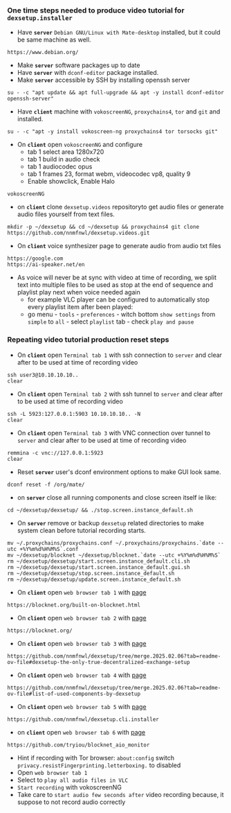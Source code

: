 ### One time steps needed to produce video tutorial for `dexsetup.installer`

  * Have **`server`** `Debian GNU/Linux with Mate-desktop` installed, but it could be same machine as well.
```
https://www.debian.org/
```
  * Make **`server`** software packages up to date
  * Have **`server`** with `dconf-editor` package installed.
  * Make **`server`** accessible by SSH by installing openssh server
```
su - -c "apt update && apt full-upgrade && apt -y install dconf-editor openssh-server"
```
  * Have **`client`** machine with `vokoscreenNG`, `proxychains4`, `tor` and `git` and  installed.
```
su - -c "apt -y install vokoscreen-ng proxychains4 tor torsocks git"
```
  * On **`client`** open `vokoscreenNG` and configure
    * tab 1 select area 1280x720
    * tab 1 build in audio check
    * tab 1 audiocodec opus
    * tab 1 frames 23, format webm, videocodec vp8, quality 9
    * Enable showclick, Enable Halo
```
vokoscreenNG
```
  * on **`client`** clone `dexsetup.videos` repositoryto get audio files or generate audio files yourself from text files.
```
mkdir -p ~/dexsetup && cd ~/dexsetup && proxychains4 git clone https://github.com/nnmfnwl/dexsetup.videos.git
```
  * On **`client`** voice synthesizer page to generate audio from audio txt files
```
https://google.com
https://ai-speaker.net/en
```
  * As voice will never be at sync with video at time of recording, we split text into multiple files to be used as stop at the end of sequence and playlist play next when voice needed again
    * for example VLC player can be configured to automatically stop every playlist item after been played:
    * go menu - `tools` - `preferences` - witch bottom `show settings` from `simple` to `all` - select `playlist` tab - check `play and pause`
  
### Repeating video tutorial production reset steps
  
  * On **`client`** open `Terminal tab 1` with ssh connection to `server` and clear after to be used at time of recording video
```
ssh user3@10.10.10.10..
clear
```
  * On **`client`** open `Terminal tab 2` with ssh tunnel to `server` and clear after to be used at time of recording video
```
ssh -L 5923:127.0.0.1:5903 10.10.10.10.. -N
clear
```
  * On **`client`** open `Terminal tab 3` with VNC connection over tunnel to `server` and clear after to be used at time of recording video
```
remmina -c vnc://127.0.0.1:5923
clear
```
  * Reset **`server`** user's dconf environment options to make GUI look same.
```
dconf reset -f /org/mate/
```
  * on **`server`** close all running components and close screen itself ie like:
```
cd ~/dexsetup/dexsetup/ && ./stop.screen.instance_default.sh
```
  * On **`server`** remove or backup `dexsetup` related directories to make system clean before tutorial recording starts.
```
mv ~/.proxychains/proxychains.conf ~/.proxychains/proxychains.`date --utc +%Y%m%d%H%M%S`.conf
mv ~/dexsetup/blocknet ~/dexsetup/blocknet.`date --utc +%Y%m%d%H%M%S`
rm ~/dexsetup/dexsetup/start.screen.instance_default.cli.sh 
rm ~/dexsetup/dexsetup/start.screen.instance_default.gui.sh 
rm ~/dexsetup/dexsetup/stop.screen.instance_default.sh 
rm ~/dexsetup/dexsetup/update.screen.instance_default.sh 
```
  * On **`client`** open `web browser tab 1` with [page](https://blocknet.org/built-on-blocknet.html)
```
https://blocknet.org/built-on-blocknet.html
```
  * On **`client`** open `web browser tab 2` with [page](https://blocknet.org/)
```
https://blocknet.org/
```
  * On **`client`** open `web browser tab 3` with [page](https://github.com/nnmfnwl/dexsetup/tree/merge.2025.02.06?tab=readme-ov-file#dexsetup-the-only-true-decentralized-exchange-setup)
```
https://github.com/nnmfnwl/dexsetup/tree/merge.2025.02.06?tab=readme-ov-file#dexsetup-the-only-true-decentralized-exchange-setup
```
  * On **`client`** open `web browser tab 4` with [page](https://github.com/nnmfnwl/dexsetup/tree/merge.2025.02.06?tab=readme-ov-file#list-of-used-components-by-dexsetup)
```
https://github.com/nnmfnwl/dexsetup/tree/merge.2025.02.06?tab=readme-ov-file#list-of-used-components-by-dexsetup
```
  * On **`client`** open `web browser tab 5` with [page](https://github.com/nnmfnwl/dexsetup.cli.installer)
```
https://github.com/nnmfnwl/dexsetup.cli.installer
```
  * on **`client`** open `web browser tab 6` with [page](https://github.com/tryiou/blocknet_aio_monitor)
```
https://github.com/tryiou/blocknet_aio_monitor
```
  * Hint if recording with Tor browser: `about:config` switch `privacy.resistFingerprinting.letterboxing.` to disabled
  * Open `web browser tab 1`
  * Select to `play all audio files in VLC`
  * `Start recording` with vokoscreenNG
  * Take care to `start audio few seconds after` video recording because, it suppose to not record audio correctly
